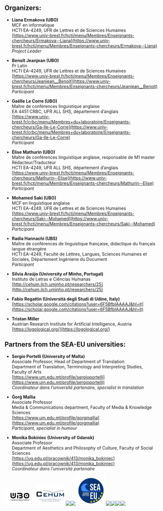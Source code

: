 ## Organizers:
* **Liana Ermakova (UBO)**
<br>MCF en informatique
<br>HCTI EA-4249, UFR de Lettres et de Sciences Humaines
<br> [https://www.univ-brest.fr/hcti/menu/Membres/Enseignants-chercheurs/Ermakova--Liana](https://www.univ-brest.fr/hcti/menu/Membres/Enseignants-chercheurs/Ermakova--Liana)
<br>*Project Leader*

* **Benoît Jeanjean (UBO)**
<br>Pr Latin
<br>HCTI EA-4249, UFR de Lettres et de Sciences Humaines
<br>[https://www.univ-brest.fr/hcti/menu/Membres/Enseignants-chercheurs/Jeanjean__Benoit](https://www.univ-brest.fr/hcti/menu/Membres/Enseignants-chercheurs/Jeanjean__Benoit)
<br>*Participant*

* **Gaëlle Le Corre (UBO)**
<br>Maître de conférences linguistique anglaise
<br>EA 4451 CRBC, UFR ALL SHS, département d’anglais
<br>[https://www.univ-brest.fr/crbc/menu/Membres+du+laboratoire/Enseignants-chercheurs/Ga-lle-Le-Corre](https://www.univ-brest.fr/crbc/menu/Membres+du+laboratoire/Enseignants-chercheurs/Ga-lle-Le-Corre)
<br>*Participant*

* **Élise Mathurin (UBO)**
<br>Maître de conférences linguistique anglaise, responsable de M1 master Rédacteur/Traducteur
<br>HCTI EA-4249, UFR ALL SHS, département d’anglais
<br>[https://www.univ-brest.fr/hcti/menu/Membres/Enseignants-chercheurs/Mathurin--Elise](https://www.univ-brest.fr/hcti/menu/Membres/Enseignants-chercheurs/Mathurin--Elise)
<br>*Participant*

* **Mohamed Saki (UBO)**
<br>MCF en linguistique anglaise
<br>HCTI EA-4249, UFR de Lettres et de Sciences Humaines
<br>[https://www.univ-brest.fr/hcti/menu/Membres/Enseignants-chercheurs/Saki--Mohamed](https://www.univ-brest.fr/hcti/menu/Membres/Enseignants-chercheurs/Saki--Mohamed)
<br>*Participant*

* **Radia Hannachi (UBS)**
<br>Maître de conférences de linguistique française, didactique du français langue étrangère
<br>HCTI EA-4249, Faculté de Lettres, Langues, Sciences Humaines et Sociales, Département Ingénierie du Document
<br>*Participant*

* **Sílvia Araújo (University of Minho, Portugal)**
<br>Instituto de Letras e Ciências Humanas
<br>[http://cehum.ilch.uminho.pt/researchers/25](http://cehum.ilch.uminho.pt/researchers/25)

* **Fabio Regattin (Università degli Studi di Udine, Italy)**
<br>[https://scholar.google.com/citations?user=6F5BfbIAAAAJ&hl=it](https://scholar.google.com/citations?user=6F5BfbIAAAAJ&hl=it)

* **Tristan Miller**
<br>Austrian Research Institute for Artificial Intelligence, Austria
<br>[https://logological.org/](https://logological.org/)

## Partners from the SEA-EU universities:

* **Sergio Portelli (University of Malta)**
<br>Associate Professor, Head of Department of Translation
<br>Department of Translation, Terminology and Interpreting Studies, Faculty of Arts
<br>[https://www.um.edu.mt/profile/sergioportelli](https://www.um.edu.mt/profile/sergioportelli)
<br>*Coordinateur dans l’université partenaire, specialist in translation*

* **Ġorġ Mallia**
<br>Associate Professor
<br>Media & Communications department, Faculty of Media & Knowledge Sciences
<br>[https://www.um.edu.mt/profile/gorgmallia](https://www.um.edu.mt/profile/gorgmallia)
<br>*Participant, specialist in humour*

* **Monika Bokiniec (University of Gdansk)**
<br>Associate Professor
<br>Department of Aesthetics and Philosophy of Culture, Faculty of Social Sciences
<br>[https://ug.edu.pl/pracownik/413/monika_bokiniec](https://ug.edu.pl/pracownik/413/monika_bokiniec)
<br>*Coordinateur dans l’université partenaire*

<img src="UBO.png" width="100"><img src="CEHUM.png" width="100"><img src="Joker.png" width="100"><img src="OFAI.png" width="100"><img src="SEA-EU.png" width="100"><img src="UBS.png" width="100"><img src="University of Gdansk.png" width="100"><img src="Università - Malta.png" width="100"><img src="Università - UDINE.png" width="100">


